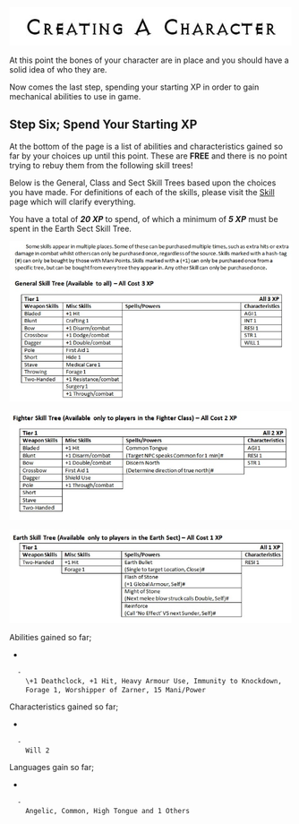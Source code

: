 

<div class="center" style="width: auto; margin-left: auto; margin-right: auto;">

![<File:CharGen.jpg>](CharGen.jpg "File:CharGen.jpg")

</div>

At this point the bones of your character are in place and you should
have a solid idea of who they are.

Now comes the last step, spending your starting XP in order to gain
mechanical abilities to use in game.

## **Step Six; Spend Your Starting XP**

At the bottom of the page is a list of abilities and characteristics
gained so far by your choices up until this point. These are **FREE**
and there is no point trying to rebuy them from the following skill
trees\!

Below is the General, Class and Sect Skill Trees based upon the choices
you have made. For definitions of each of the skills, please visit the
[Skill](Skill "wikilink") page which will clarify everything.

You have a total of ***20 XP*** to spend, of which a minimum of ***5
XP*** must be spent in the Earth Sect Skill Tree.

<div class="center" style="width: auto; margin-left: auto; margin-right: auto;">

![<File:GeneralSkillTree.jpg>](GeneralSkillTree.jpg
"File:GeneralSkillTree.jpg")

</div>

<div class="center" style="width: auto; margin-left: auto; margin-right: auto;">

![<File:FighterSkillTree.jpg>](FighterSkillTree.jpg
"File:FighterSkillTree.jpg")

</div>

<div class="center" style="width: auto; margin-left: auto; margin-right: auto;">

![<File:EarthSkillTree.jpg>](EarthSkillTree.jpg
"File:EarthSkillTree.jpg")

</div>

Abilities gained so far;

  -

      -
        \+1 Deathclock, +1 Hit, Heavy Armour Use, Immunity to Knockdown,
        Forage 1, Worshipper of Zarner, 15 Mani/Power

Characteristics gained so far;

  -

      -
        Will 2

Languages gain so far;

  -

      -
        Angelic, Common, High Tongue and 1 Others